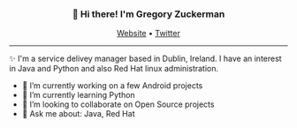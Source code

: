
<h3 align="center">👋 Hi there! I'm Gregory Zuckerman</h3>
<p align="center">
  <a href="https://gzuckerman.com">Website</a> •
  <a href="https://twitter.com/g_zuckerman">Twitter</a>
</p>

---
✨ I'm a service delivey manager based in Dublin, Ireland. I have an interest in Java and Python and also Red Hat linux administration.

- 🔭 I’m currently working on a few Android projects
- 🌱 I’m currently learning Python
- 👯 I’m looking to collaborate on Open Source projects
- 💬 Ask me about: Java, Red Hat

